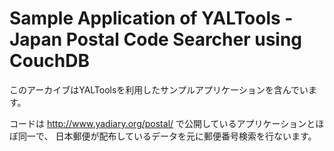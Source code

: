<!-- -*- mode: markdown ; coding: utf-8 -*- -->

Sample Application of YALTools - Japan Postal Code Searcher using CouchDB
=========================================================================
このアーカイブはYALToolsを利用したサンプルアプリケーションを含んでいます。

コードは http://www.yadiary.org/postal/ で公開しているアプリケーションとほぼ同一で、
日本郵便が配布しているデータを元に郵便番号検索を行ないます。


